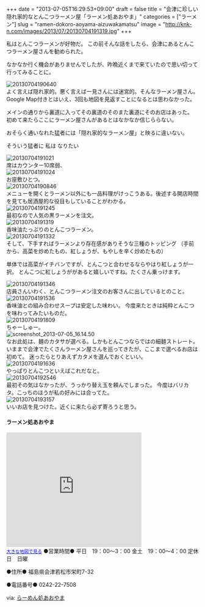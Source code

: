 +++
date = "2013-07-05T16:29:53+09:00"
draft = false
title = "会津に珍しい隠れ家的なとんこつラーメン屋「ラーメン処あおやま」"
categories = ["ラーメン"]
slug = "ramen-dokoro-aoyama-aizuwakamatsu"
image = "http://knk-n.com/images/2013/07/20130704191319.jpg"
+++

私はとんこつラーメンが好物だ。
この前そんな話をしたら、会津にあるとんこつラーメン屋さんを勧められた。

なかなか行く機会がありませんでしたが、昨晩近くまで来ていたので思い切って行ってみることに。<!--more--><div class="center"><img alt="20130704190640" src="http://knk-n.com/images/2013/07/20130704190640.jpg" title="20130704190640.jpg" border="0" width="" height="" /></div>
よく言えば隠れ家的。悪く言えば一見さんには迷宮的。そんなラーメン屋さん。
Google Map付きとはいえ、3回も地図を見返すことになるとは思わなかった。

メインの通りから裏道に入ってその裏道のそのまた裏道にそのお店はあった。
初めて来たらここにラーメン屋さんがあるとはなかなか信じららない。

おそらく通いなれた猛者には「隠れ家的なラーメン屋」と映るに違いない。

そういう猛者に 私は 
なりたい


<div class="center"><img alt="20130704191021" src="http://knk-n.com/images/2013/07/20130704191021.jpg" title="20130704191021.jpg" border="0" width="" height="" /></div>
席はカウンター10席弱、

<div class="center"><img alt="20130704191024" src="http://knk-n.com/images/2013/07/20130704191024.jpg" title="20130704191024.jpg" border="0" width="" height="" /></div>
お座敷ひとつ。

<div class="center"><img alt="20130704190846" src="http://knk-n.com/images/2013/07/20130704190846.jpg" title="20130704190846.jpg" border="0" width="" height="" /></div>
メニューを開くとラーメン以外にも一品料理がけっこうある。後述する開店時間を見ても居酒屋的な役目もしていることがわかる。

<div class="center"><img alt="20130704191245" src="http://knk-n.com/images/2013/07/20130704191245.jpg" title="20130704191245.jpg" border="0" width="" height="" /></div>
最初なので人気の黒ラーメンを注文。

<div class="center"><img src="http://knk-n.com/images/2013/07/20130704191319.jpg" alt="20130704191319" title="20130704191319.jpg" border="0" width="" height="" /></div>
香味油たっぷりのとんこつラーメン。

<div class="center"><img src="http://knk-n.com/images/2013/07/20130704191332.jpg" alt="20130704191332" title="20130704191332.jpg" border="0" width="" height="" /></div>
そして、下手すればラーメンより存在感がありそうな三種のトッピング
（手前から、高菜を炒めたもの、紅しょうが、もやしを辛く炒めたもの）

単体では高菜がイチバンですが、とんこつと合わせるならやはり紅しょうが一択。
とんこつに紅しょうががあると嬉しいですね。たくさん乗っけます。

<div class="center"><img src="http://knk-n.com/images/2013/07/20130704191346.jpg" alt="20130704191346" title="20130704191346.jpg" border="0" width="" height="" /></div>
店員さんいわく、とんこつラーメン注文のお客さんに出しているとのこと。

<div class="center"><img src="http://knk-n.com/images/2013/07/20130704191536.jpg" alt="20130704191536" title="20130704191536.jpg" border="0" width="" height="" /></div>
香味油との組み合わせスープは安定した味わい。
今度来たときは純粋とんこつを味わってみたいものだ。

<div class="center"><img src="http://knk-n.com/images/2013/07/20130704191809.jpg" alt="20130704191809" title="20130704191809.jpg" border="0" width="" height="" /></div>
ちゃーしゅー。

<div class="center"><img src="http://knk-n.com/images/2013/07/screenshot_2013-07-05_16.14.50.jpg" alt="screenshot_2013-07-05_16.14.50" title="screenshot_2013-07-05_16.14.50.jpg" border="0" width="" height="" /></div>
なお此処は、麺のカタサが選べる。しかもとんこつならではの細麺ストレート。いままで会津でたくさんラーメン屋さんを巡ってきたが、ここまで選べるお店は初めて。
迷ったらとりあえずカタメを選んでおくといい。

<div class="center"><img src="http://knk-n.com/images/2013/07/20130704191636.jpg" alt="20130704191636" title="20130704191636.jpg" border="0" width="" height="" /></div>
やっぱりとんこつといえばこれだなと。

<div class="center"><img src="http://knk-n.com/images/2013/07/20130704192546.jpg" alt="20130704192546" title="20130704192546.jpg" border="0" width="" height="" /></div>
最初その気はなかったが、うっかり替え玉を頼んでしまった。
今度はバリカタ。こっちのほうが私の好みには合ってた。

<div class="center"><img src="http://knk-n.com/images/2013/07/20130704193157.jpg" alt="20130704193157" title="20130704193157.jpg" border="0" width="" height="" /></div>
いいお店を見つけた。近くに来たら必ず寄ろうと思う。

<h4>ラーメン処あおやま</h4>
<iframe width="354" height="300" frameborder="0" scrolling="no" marginheight="0" marginwidth="0" src="https://maps.google.co.jp/maps?q=%E7%A6%8F%E5%B3%B6%E7%9C%8C%E4%BC%9A%E6%B4%A5%E8%8B%A5%E6%9D%BE%E5%B8%82%E6%A0%84%E7%94%BA7-32&amp;ie=UTF8&amp;hl=ja&amp;hq=&amp;hnear=%E7%A6%8F%E5%B3%B6%E7%9C%8C%E4%BC%9A%E6%B4%A5%E8%8B%A5%E6%9D%BE%E5%B8%82%E6%A0%84%E7%94%BA%EF%BC%97%E2%88%92%EF%BC%93%EF%BC%92&amp;t=m&amp;brcurrent=3,0x5ff554a6d4705605:0xdcede51983a96b3c,0,0x5ff554a12c02069d:0xb862d5ea5cee4bfa&amp;ll=37.495971,139.932604&amp;spn=0.020429,0.030298&amp;z=14&amp;iwloc=A&amp;output=embed"></iframe><br /><small><a href="https://maps.google.co.jp/maps?q=%E7%A6%8F%E5%B3%B6%E7%9C%8C%E4%BC%9A%E6%B4%A5%E8%8B%A5%E6%9D%BE%E5%B8%82%E6%A0%84%E7%94%BA7-32&amp;ie=UTF8&amp;hl=ja&amp;hq=&amp;hnear=%E7%A6%8F%E5%B3%B6%E7%9C%8C%E4%BC%9A%E6%B4%A5%E8%8B%A5%E6%9D%BE%E5%B8%82%E6%A0%84%E7%94%BA%EF%BC%97%E2%88%92%EF%BC%93%EF%BC%92&amp;t=m&amp;brcurrent=3,0x5ff554a6d4705605:0xdcede51983a96b3c,0,0x5ff554a12c02069d:0xb862d5ea5cee4bfa&amp;ll=37.495971,139.932604&amp;spn=0.020429,0.030298&amp;z=14&amp;iwloc=A&amp;source=embed" style="color:#0000FF;text-align:left">大きな地図で見る</a></small>
●営業時間●
平日　19：00～3：00
金土　19：00～4：00
定休日　日曜

●住所●
福島県会津若松市栄町7-32

●電話番号●
0242-22-7508

<p>via: <a  class="external" href="http://blog.goo.ne.jp/aoyama_men" target="_blank">らーめん処あおやま</a></p>
